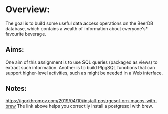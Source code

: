 # Overview:

The goal is to build some useful data access operations on the BeerDB database, which contains a wealth of information about everyone's* favourite beverage.

## Aims:
One aim of this assignment is to use SQL queries (packaged as views) to extract such information. Another is to build PlpgSQL functions that can support higher-level activities, such as might be needed in a Web interface.

## Notes:
https://igorkhromov.com/2019/04/10/install-postrgesql-om-macos-with-brew
The link above helps you correctlly install a postgresql with brew.
